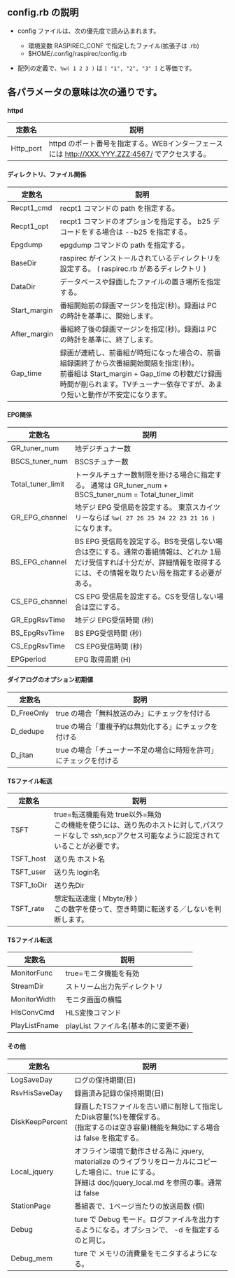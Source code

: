 
## config.rb の説明

* config ファイルは、次の優先度で読み込まれます。

  * 環境変数 RASPIREC_CONF で指定したファイル(拡張子は .rb)
  * $HOME/.config/raspirec/config.rb


* 配列の定義で、`%w( 1 2 3 )` は `[ "1", "2", "3" ]` と等価です。

## 各パラメータの意味は次の通りです。

#### httpd

| 定数名             | 説明 |
|--------------------|------|
| Http_port          | httpd のポート番号を指定する。WEBインターフェースには http://XXX.YYY.ZZZ:4567/ でアクセスする。 |

#### ディレクトリ、ファイル関係

| 定数名             | 説明 |
|--------------------|------|
| Recpt1_cmd         | recpt1 コマンドの path を指定する。 |
| Recpt1_opt         | recpt1 コマンドのオプションを指定する。 b25 デコードをする場合は --b25 を指定する。|
| Epgdump            | epgdump コマンドの path を指定する。
| BaseDir            | raspirec がインストールされているディレクトリを設定する。 ( raspirec.rb があるディレクトリ )
| DataDir            | データベースや録画したファイルの置き場所を指定する。|
| Start_margin       | 番組開始前の録画マージンを指定(秒)。録画は PC の時計を基準に、開始します。|
| After_margin       | 番組終了後の録画マージンを指定(秒)。録画は PC の時計を基準に、終了します。|
| Gap_time           | 録画が連続し、前番組が時短になった場合の、前番組録画終了から次番組開始間隔を指定(秒)。<br>前番組は Start_margin + Gap_time の秒数だけ録画時間が削られます。TVチューナー依存ですが、あまり短いと動作が不安定になります。|


#### EPG関係

| 定数名             | 説明 |
|--------------------|------|
| GR_tuner_num       | 地デジチュナー数 |
| BSCS_tuner_num     | BSCSチュナー数  |
| Total_tuner_limit  | トータルチュナー数制限を掛ける場合に指定する。 通常は GR_tuner_num + BSCS_tuner_num = Total_tuner_limit |
| GR_EPG_channel     | 地デジ EPG 受信局を設定する。 東京スカイツリーならば `%w( 27 26 25 24 22 23 21 16 )` になります。|
| BS_EPG_channel     | BS EPG 受信局を設定する。BSを受信しない場合は空にする。通常の番組情報は、どれか 1局だけ受信すれば十分だが、詳細情報を取得するには、その情報を取りたい局を指定する必要がある。|
| CS_EPG_channel     | CS EPG 受信局を設定する。CSを受信しない場合は空にする。|
| GR_EpgRsvTime      | 地デジ EPG受信時間 (秒) |
| BS_EpgRsvTime      | BS EPG受信時間 (秒) |
| CS_EpgRsvTime      | CS EPG受信時間 (秒) |
| EPGperiod          | EPG 取得周期 (H)    |

#### ダイアログのオプション初期値

| 定数名             | 説明 |
|--------------------|------|
| D_FreeOnly         | true の場合「無料放送のみ」にチェックを付ける  |
| D_dedupe           | true の場合「重複予約は無効化する」にチェックを付ける |
| D_jitan            | true の場合「チューナー不足の場合に時短を許可」にチェックを付ける |

#### TSファイル転送

| 定数名             | 説明 |
|--------------------|------|
| TSFT               | true=転送機能有効 true以外=無効 <br> この機能を使うには、送り先のホストに対して,パスワードなしで ssh,scpアクセス可能なように設定されていることが必要です。|
| TSFT_host          | 送り先 ホスト名 |
| TSFT_user	         | 送り先 login名 |
| TSFT_toDir         | 送り先Dir |
| TSFT_rate          | 想定転送速度 ( Mbyte/秒 ) <br>この数字を使って、空き時間に転送する／しないを判断します。|


#### TSファイル転送

| 定数名             | 説明 |
|--------------------|------|
| MonitorFunc        | true=モニタ機能を有効 |
| StreamDir          |  ストリーム出力先ディレクトリ |
| MonitorWidth       |  モニタ画面の横幅 |
| HlsConvCmd         |  HLS変換コマンド |
| PlayListFname      |  playList ファイル名(基本的に変更不要)


#### その他

| 定数名             | 説明 |
|--------------------|------|
| LogSaveDay         | ログの保持期間(日) |
| RsvHisSaveDay      | 録画済み記録の保持期間(日) |
| DiskKeepPercent    | 録画したTSファイルを古い順に削除して指定したDisk容量(%)を確保する。<br>(指定するのは空き容量)機能を無効にする場合は false を指定する。
| Local_jquery       | オフライン環境で動作させる為に jquery, materialize のライブラリをローカルにコピーした場合に、true にする。<br> 詳細は doc/jquery_local.md を参照の事。通常は false |
| StationPage        | 番組表で、1ページ当たりの放送局数 (個) |
| Debug              | ture で Debug モード。ログファイルを出力するようになる。オプションで、 -d を指定するのと同じ。|
| Debug_mem	         | ture で メモリの消費量をモニタするようになる。|
